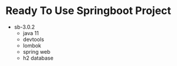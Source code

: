 # Ready To Use Springboot Project

- sb-3.0.2
    - java 11
    - devtools
    - lombok
    - spring web
    - h2 database